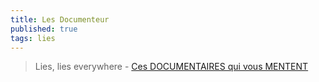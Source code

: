 ```yaml
---
title: Les Documenteur
published: true
tags: lies
---
```

> Lies, lies everywhere - [Ces DOCUMENTAIRES qui vous MENTENT](https://www.youtube.com/watch?v=RjJfw62hOqw)
